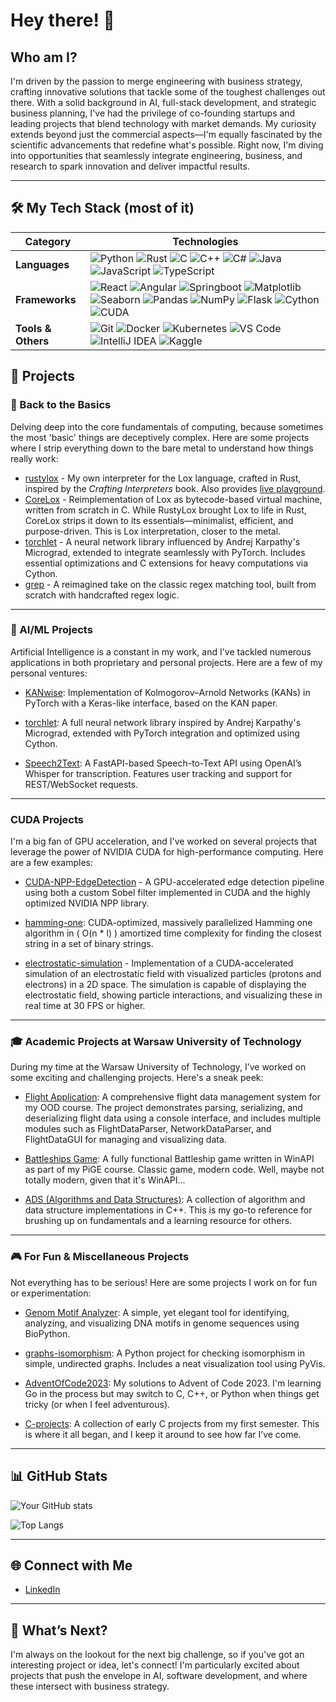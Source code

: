 # Hey there! 👋

## Who am I?

I'm driven by the passion to merge engineering with business strategy, crafting innovative solutions that tackle some of the toughest challenges out there. With a solid background in AI, full-stack development, and strategic business planning, I've had the privilege of co-founding startups and leading projects that blend technology with market demands. My curiosity extends beyond just the commercial aspects—I'm equally fascinated by the scientific advancements that redefine what's possible. Right now, I'm diving into opportunities that seamlessly integrate engineering, business, and research to spark innovation and deliver impactful results.

---

## 🛠️ My Tech Stack (most of it)

| Category          | Technologies                                                                                                                                                   |
|-------------------|---------------------------------------------------------------------------------------------------------------------------------------------------------------|
| **Languages**     | ![Python](https://img.shields.io/badge/-Python-3776AB?style=flat&logo=python&logoColor=white) ![Rust](https://img.shields.io/badge/-Rust-000000?style=flat&logo=rust&logoColor=white) ![C](https://img.shields.io/badge/-C-A8B9CC?style=flat&logo=c&logoColor=black) ![C++](https://img.shields.io/badge/-C++-00599C?style=flat&logo=c%2B%2B&logoColor=white) ![C#](https://img.shields.io/badge/-C%23-239120?style=flat&logo=c-sharp&logoColor=white) ![Java](https://img.shields.io/badge/-Java-007396?style=flat&logo=java&logoColor=white) ![JavaScript](https://img.shields.io/badge/-JavaScript-007396?style=flat&logo=javascript&logoColor=white) ![TypeScript](https://img.shields.io/badge/-TypeScript-007396?style=flat&logo=typescript&logoColor=white) |
| **Frameworks**    | ![React](https://img.shields.io/badge/-React-61DAFB?style=flat&logo=react&logoColor=black) ![Angular](https://img.shields.io/badge/-Angular-DD0031?style=flat&logo=angular&logoColor=white) ![Springboot](https://img.shields.io/badge/-Springboot-6DB33F?style=flat&logo=spring&logoColor=white) ![Matplotlib](https://img.shields.io/badge/-Matplotlib-3776AB?style=flat&logo=python&logoColor=white) ![Seaborn](https://img.shields.io/badge/-Seaborn-3776AB?style=flat&logo=python&logoColor=white) ![Pandas](https://img.shields.io/badge/-Pandas-150458?style=flat&logo=pandas&logoColor=white) ![NumPy](https://img.shields.io/badge/-NumPy-013243?style=flat&logo=numpy&logoColor=white) ![Flask](https://img.shields.io/badge/-Flask-000000?style=flat&logo=flask&logoColor=white) ![Cython](https://img.shields.io/badge/-Cython-FFD43B?style=flat&logo=python&logoColor=white) ![CUDA](https://img.shields.io/badge/CUDA-green?logo=nvidia) |
| **Tools & Others**| ![Git](https://img.shields.io/badge/-Git-F05032?style=flat&logo=git&logoColor=white) ![Docker](https://img.shields.io/badge/-Docker-2496ED?style=flat&logo=docker&logoColor=white) ![Kubernetes](https://img.shields.io/badge/-Kubernetes-326CE5?style=flat&logo=kubernetes&logoColor=white) ![VS Code](https://img.shields.io/badge/-VS%20Code-007ACC?style=flat&logo=visual-studio-code&logoColor=white) ![IntelliJ IDEA](https://img.shields.io/badge/-IntelliJ%20IDEA-000000?style=flat&logo=intellij-idea&logoColor=white) ![Kaggle](https://img.shields.io/badge/-Kaggle-20BEFF?style=flat&logo=kaggle&logoColor=white) |


## 🚀 Projects

### 🔧 Back to the Basics

Delving deep into the core fundamentals of computing, because sometimes the most 'basic' things are deceptively complex. Here are some projects where I strip everything down to the bare metal to understand how things really work:

- [rustylox](https://github.com/mvishiu11/rustylox) - My own interpreter for the Lox language, crafted in Rust, inspired by the *Crafting Interpreters* book. Also provides [live playground](https://mvishiu11.github.io/rustylox-playground).
- [CoreLox](https://github.com/mvishiu11/CoreLox) - Reimplementation of Lox as bytecode-based virtual machine, written from scratch in C. While RustyLox brought Lox to life in Rust, CoreLox strips it down to its essentials—minimalist, efficient, and purpose-driven. This is Lox interpretation, closer to the metal. 
- [torchlet](https://github.com/mvishiu11/torchlet) - A neural network library influenced by Andrej Karpathy's Micrograd, extended to integrate seamlessly with PyTorch. Includes essential optimizations and C extensions for heavy computations via Cython.
- [grep](https://github.com/mvishiu11/grep) - A reimagined take on the classic regex matching tool, built from scratch with handcrafted regex logic.
<!-- - **carbonlox** - An evolution of rustylox, rewritten in C with a bytecode-based architecture that boosts speed significantly. -->

---

### 🤖 AI/ML Projects
Artificial Intelligence is a constant in my work, and I've tackled numerous applications in both proprietary and personal projects. Here are a few of my personal ventures:

- [KANwise](https://github.com/mvishiu11/kanwise): Implementation of Kolmogorov–Arnold Networks (KANs) in PyTorch with a Keras-like interface, based on the KAN paper.

- [torchlet](https://github.com/mvishiu11/torchlet): A full neural network library inspired by Andrej Karpathy's Micrograd, extended with PyTorch integration and optimized using Cython.

- [Speech2Text](https://github.com/mvishiu11/speech2text): A FastAPI-based Speech-to-Text API using OpenAI’s Whisper for transcription. Features user tracking and support for REST/WebSocket requests.

---

### CUDA Projects
I'm a big fan of GPU acceleration, and I've worked on several projects that leverage the power of NVIDIA CUDA for high-performance computing. Here are a few examples:

- [CUDA-NPP-EdgeDetection](https://github.com/mvishiu11/CUDA-NPP-EdgeDetection) - A GPU-accelerated edge detection pipeline using both a custom Sobel filter implemented in CUDA and the highly optimized NVIDIA NPP library.

- [hamming-one](https://github.com/mvishiu11/hamming-one): CUDA-optimized, massively parallelized Hamming one algorithm in \( O(n * l) \) amortized time complexity for finding the closest string in a set of binary strings.

- [electrostatic-simulation](https://github.com/mvishiu11/electrostatic-simulation) - Implementation of a CUDA-accelerated simulation of an electrostatic field with visualized particles (protons and electrons) in a 2D space. The simulation is capable of displaying the electrostatic field, showing particle interactions, and visualizing these in real time at 30 FPS or higher. 

---

### 🎓 Academic Projects at Warsaw University of Technology
During my time at the Warsaw University of Technology, I’ve worked on some exciting and challenging projects. Here's a sneak peek:

- [Flight Application](https://github.com/mvishiu11/FlightApplication): A comprehensive flight data management system for my OOD course. The project demonstrates parsing, serializing, and deserializing flight data using a console interface, and includes multiple modules such as FlightDataParser, NetworkDataParser, and FlightDataGUI for managing and visualizing data.

- [Battleships Game](https://github.com/mvishiu11/BattleshipsGame): A fully functional Battleship game written in WinAPI as part of my PiGE course. Classic game, modern code. Well, maybe not totally modern, given that it's WinAPI...

- [ADS (Algorithms and Data Structures)](https://github.com/mvishiu11/ads): A collection of algorithm and data structure implementations in C++. This is my go-to reference for brushing up on fundamentals and a learning resource for others.

---

### 🎮 For Fun & Miscellaneous Projects
Not everything has to be serious! Here are some projects I work on for fun or experimentation:

- [Genom Motif Analyzer](https://github.com/mvishiu11/Genome-Motif-Analyzer): A simple, yet elegant tool for identifying, analyzing, and visualizing DNA motifs in genome sequences using BioPython.

- [graphs-isomorphism](https://github.com/mvishiu11/graphs_isomorphism): A Python project for checking isomorphism in simple, undirected graphs. Includes a neat visualization tool using PyVis.

- [AdventOfCode2023](https://github.com/mvishiu11/adventofcode2023): My solutions to Advent of Code 2023. I'm learning Go in the process but may switch to C, C++, or Python when things get tricky (or when I feel adventurous).

- [C-projects](https://github.com/mvishiu11/C-projects): A collection of early C projects from my first semester. This is where it all began, and I keep it around to see how far I’ve come.

---

## 📊 GitHub Stats

![Your GitHub stats](https://github-readme-stats.vercel.app/api?username=mvishiu11&show_icons=true&theme=radical)

![Top Langs](https://github-readme-stats.vercel.app/api/top-langs/?username=mvishiu11&layout=compact&theme=radical&hide=jupyter%20notebook)

---

## 🌐 Connect with Me

- [LinkedIn](https://www.linkedin.com/in/jakub-muszyński-51133a273)

---

## 🌱 What’s Next?

I'm always on the lookout for the next big challenge, so if you've got an interesting project or idea, let's connect! I'm particularly excited about projects that push the envelope in AI, software development, and where these intersect with business strategy.
